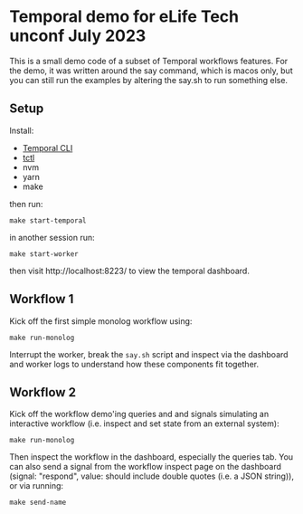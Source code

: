 # Temporal demo for eLife Tech unconf July 2023

This is a small demo code of a subset of Temporal workflows features. For the demo, it was written around the say command, which is macos only, but you can still run the examples by altering the say.sh to run something else.

## Setup

Install:
- [Temporal CLI](https://docs.temporal.io/dev-guide/typescript/foundations#run-a-development-server)
- [tctl](https://docs.temporal.io/tctl-v1/#install)
- nvm
- yarn
- make

then run:

```
make start-temporal
```

in another session run:
```
make start-worker
```

then visit http://localhost:8223/ to view the temporal dashboard.

## Workflow 1

Kick off the first simple monolog workflow using:

```
make run-monolog
```

Interrupt the worker, break the `say.sh` script and inspect via the dashboard and worker logs to understand how these components fit together.

## Workflow 2

Kick off the workflow demo'ing queries and and signals simulating an interactive workflow (i.e. inspect and set state from an external system):

```
make run-monolog
```

Then inspect the workflow in the dashboard, especially the queries tab. You can also send a signal from the workflow inspect page on the dashboard (signal: "respond", value: should include double quotes (i.e. a JSON string)), or via running:
```
make send-name
```
